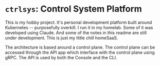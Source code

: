 # `ctrlsys`: Control System Platform

This is my hobby project. It's personal development platform built around Kubernetes -- purposefully overkill. I run it in my homelab. Some of it was developed using Claude. And some of the notes in this readme are still under development. This is just my little chill homeSaaS.

The architecture is based around a control plane. The control plane can be accessed through the API app which interface with the control plane using gRPC. The API is used by both the Console and the CLI.



